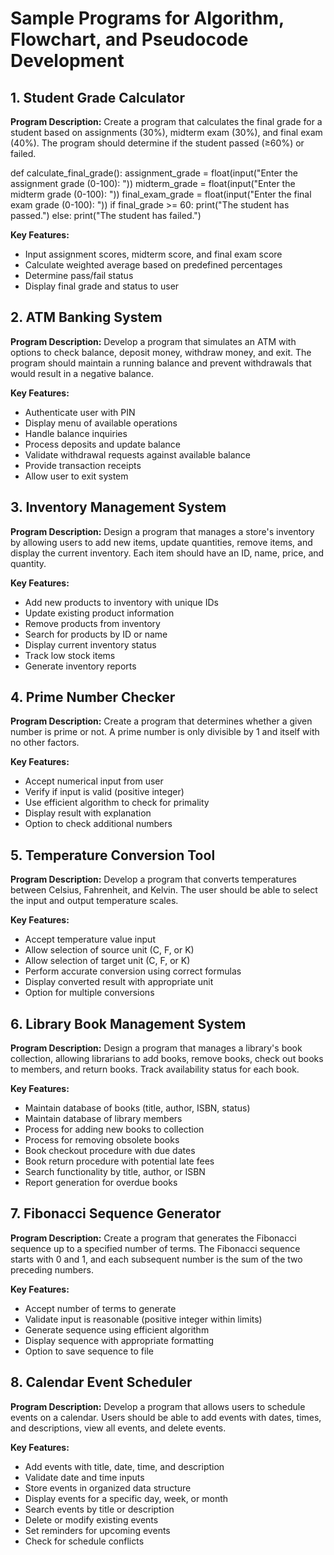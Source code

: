 # Sample Programs for Algorithm, Flowchart, and Pseudocode Development

## 1. Student Grade Calculator

**Program Description:**
Create a program that calculates the final grade for a student based on assignments (30%), midterm exam (30%), and final exam (40%). The program should determine if the student passed (≥60%) or failed.

def calculate_final_grade():
assignment_grade = float(input("Enter the assignment grade (0-100): "))
    midterm_grade = float(input("Enter the midterm grade (0-100): "))
    final_exam_grade = float(input("Enter the final exam grade (0-100): "))
  if final_grade >= 60:
        print("The student has passed.")
    else:
        print("The student has failed.")


**Key Features:**
- Input assignment scores, midterm score, and final exam score
- Calculate weighted average based on predefined percentages
- Determine pass/fail status
- Display final grade and status to user

## 2. ATM Banking System

**Program Description:**
Develop a program that simulates an ATM with options to check balance, deposit money, withdraw money, and exit. The program should maintain a running balance and prevent withdrawals that would result in a negative balance.

**Key Features:**
- Authenticate user with PIN
- Display menu of available operations
- Handle balance inquiries
- Process deposits and update balance
- Validate withdrawal requests against available balance
- Provide transaction receipts
- Allow user to exit system

## 3. Inventory Management System

**Program Description:**
Design a program that manages a store's inventory by allowing users to add new items, update quantities, remove items, and display the current inventory. Each item should have an ID, name, price, and quantity.

**Key Features:**
- Add new products to inventory with unique IDs
- Update existing product information
- Remove products from inventory
- Search for products by ID or name
- Display current inventory status
- Track low stock items
- Generate inventory reports

## 4. Prime Number Checker

**Program Description:**
Create a program that determines whether a given number is prime or not. A prime number is only divisible by 1 and itself with no other factors.

**Key Features:**
- Accept numerical input from user
- Verify if input is valid (positive integer)
- Use efficient algorithm to check for primality
- Display result with explanation
- Option to check additional numbers

## 5. Temperature Conversion Tool

**Program Description:**
Develop a program that converts temperatures between Celsius, Fahrenheit, and Kelvin. The user should be able to select the input and output temperature scales.

**Key Features:**
- Accept temperature value input
- Allow selection of source unit (C, F, or K)
- Allow selection of target unit (C, F, or K)
- Perform accurate conversion using correct formulas
- Display converted result with appropriate unit
- Option for multiple conversions

## 6. Library Book Management System

**Program Description:**
Design a program that manages a library's book collection, allowing librarians to add books, remove books, check out books to members, and return books. Track availability status for each book.

**Key Features:**
- Maintain database of books (title, author, ISBN, status)
- Maintain database of library members
- Process for adding new books to collection
- Process for removing obsolete books
- Book checkout procedure with due dates
- Book return procedure with potential late fees
- Search functionality by title, author, or ISBN
- Report generation for overdue books

## 7. Fibonacci Sequence Generator

**Program Description:**
Create a program that generates the Fibonacci sequence up to a specified number of terms. The Fibonacci sequence starts with 0 and 1, and each subsequent number is the sum of the two preceding numbers.

**Key Features:**
- Accept number of terms to generate
- Validate input is reasonable (positive integer within limits)
- Generate sequence using efficient algorithm
- Display sequence with appropriate formatting
- Option to save sequence to file

## 8. Calendar Event Scheduler

**Program Description:**
Develop a program that allows users to schedule events on a calendar. Users should be able to add events with dates, times, and descriptions, view all events, and delete events.

**Key Features:**
- Add events with title, date, time, and description
- Validate date and time inputs
- Store events in organized data structure
- Display events for a specific day, week, or month
- Search events by title or description
- Delete or modify existing events
- Set reminders for upcoming events
- Check for schedule conflicts
